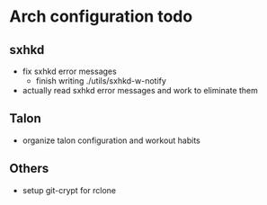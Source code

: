 # Arch configuration todo

## sxhkd

- fix sxhkd error messages
    - finish writing ./utils/sxhkd-w-notify
- actually read sxhkd error messages and work to eliminate them
 
## Talon

- organize talon configuration and workout habits
 
## Others
 
- setup git-crypt for rclone
